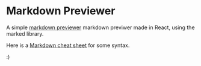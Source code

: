 Markdown Previewer
========

A simple 	[markdown previewer](https://stirring-gumdrop-ccc830.netlify.app) markdown previwer made in React, using the marked library.

Here is a [Markdown cheat sheet](https://www.markdownguide.org/cheat-sheet/) for some syntax. 

:)
